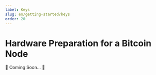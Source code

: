 ```yaml
---
label: Keys
slug: en/getting-started/keys
order: 20
---
```


# Hardware Preparation for a Bitcoin Node

🚧 Coming Soon... 🚧

